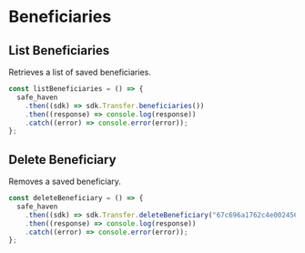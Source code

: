 # Beneficiaries

## List Beneficiaries

Retrieves a list of saved beneficiaries.

```javascript
const listBeneficiaries = () => {
  safe_haven
    .then((sdk) => sdk.Transfer.beneficiaries())
    .then((response) => console.log(response))
    .catch((error) => console.error(error));
};
```

## Delete Beneficiary

Removes a saved beneficiary.

```javascript
const deleteBeneficiary = () => {
  safe_haven
    .then((sdk) => sdk.Transfer.deleteBeneficiary("67c696a1762c4e0024565168"))
    .then((response) => console.log(response))
    .catch((error) => console.error(error));
};
```
